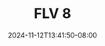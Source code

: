 --- 
title: "FLV 8"
description: "nonton bokeh FLV 8 tiktok durasi panjang new"
date: 2024-11-12T13:41:50-08:00
file_code: "vpneokq1bxmy"
draft: false
cover: "nqkyssrswmd0ej2j.jpg"
tags: ["FLV", "bokep-indo", "bokep-viral", "bokep-ig"]
length: 60
fld_id: "1482594"
foldername: "AFIFAH"
categories: ["AFIFAH"]
views: 0
---